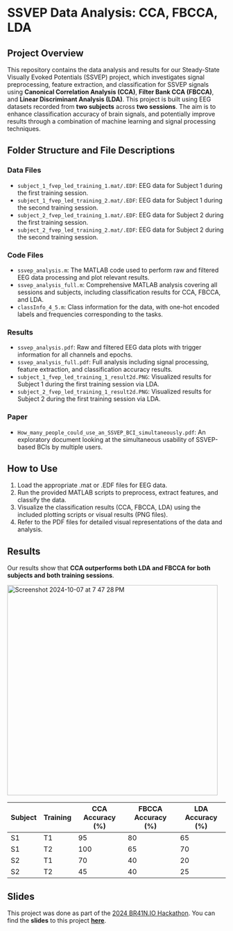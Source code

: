 # SSVEP Data Analysis: CCA, FBCCA, LDA


## Project Overview
This repository contains the data analysis and results for our Steady-State Visually Evoked Potentials (SSVEP) project, which investigates signal preprocessing, feature extraction, and classification for SSVEP signals using **Canonical Correlation Analysis (CCA)**, **Filter Bank CCA (FBCCA)**, and **Linear Discriminant Analysis (LDA)**. This project is built using EEG datasets recorded from **two subjects** across **two sessions**. The aim is to enhance classification accuracy of brain signals, and potentially improve results through a combination of machine learning and signal processing techniques.

## Folder Structure and File Descriptions

### Data Files
- `subject_1_fvep_led_training_1.mat/.EDF`: EEG data for Subject 1 during the first training session.
- `subject_1_fvep_led_training_2.mat/.EDF`: EEG data for Subject 1 during the second training session.
- `subject_2_fvep_led_training_1.mat/.EDF`: EEG data for Subject 2 during the first training session.
- `subject_2_fvep_led_training_2.mat/.EDF`: EEG data for Subject 2 during the second training session.

### Code Files
- `ssvep_analysis.m`: The MATLAB code used to perform raw and filtered EEG data processing and plot relevant results.
- `ssvep_analysis_full.m`: Comprehensive MATLAB analysis covering all sessions and subjects, including classification results for CCA, FBCCA, and LDA.
- `classInfo_4_5.m`: Class information for the data, with one-hot encoded labels and frequencies corresponding to the tasks.

### Results
- `ssvep_analysis.pdf`: Raw and filtered EEG data plots with trigger information for all channels and epochs.
- `ssvep_analysis_full.pdf`: Full analysis including signal processing, feature extraction, and classification accuracy results.
- `subject_1_fvep_led_training_1_result2d.PNG`: Visualized results for Subject 1 during the first training session via LDA.
- `subject_2_fvep_led_training_1_result2d.PNG`: Visualized results for Subject 2 during the first training session via LDA.

### Paper
- `How_many_people_could_use_an_SSVEP_BCI_simultaneously.pdf`: An exploratory document looking at the simultaneous usability of SSVEP-based BCIs by multiple users.

## How to Use
1. Load the appropriate .mat or .EDF files for EEG data.
2. Run the provided MATLAB scripts to preprocess, extract features, and classify the data.
3. Visualize the classification results (CCA, FBCCA, LDA) using the included plotting scripts or visual results (PNG files).
4. Refer to the PDF files for detailed visual representations of the data and analysis.

## Results
Our results show that **CCA outperforms both LDA and FBCCA for both subjects and both training sessions**. 


<img width="485" alt="Screenshot 2024-10-07 at 7 47 28 PM" src="https://github.com/user-attachments/assets/adbaf378-fb55-468b-8d06-2ca4497e8252">



| Subject | Training | CCA Accuracy (%) | FBCCA Accuracy (%) | LDA Accuracy (%) |
|---------|----------|------------------|--------------------|------------------|
| S1      | T1       | 95               | 80                 | 65               |
| S1      | T2       | 100              | 65                 | 70               |
| S2      | T1       | 70               | 40                 | 20               |
| S2      | T2       | 45               | 40                 | 25               |


## Slides
This project was done as part of the [2024 BR41N.IO Hackathon](https://www.br41n.io/IEEE-SMC-2024). You can find the **slides** to this project **[here](https://docs.google.com/presentation/d/1HL1KEYquqq7TUbjNczR6fmc6t5TpPdv-/edit?usp=drive_link&ouid=112230274661781285675&rtpof=true&sd=true)**.  
